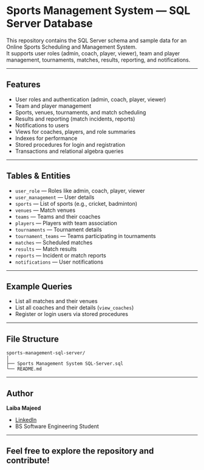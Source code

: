 # Sports Management System — SQL Server Database

This repository contains the SQL Server schema and sample data for an Online Sports Scheduling and Management System.  
It supports user roles (admin, coach, player, viewer), team and player management, tournaments, matches, results, reporting, and notifications.

---

## Features

- User roles and authentication (admin, coach, player, viewer)
- Team and player management
- Sports, venues, tournaments, and match scheduling
- Results and reporting (match incidents, reports)
- Notifications to users
- Views for coaches, players, and role summaries
- Indexes for performance
- Stored procedures for login and registration
- Transactions and relational algebra queries

---

## Tables & Entities

- `user_role` — Roles like admin, coach, player, viewer
- `user_management` — User details
- `sports` — List of sports (e.g., cricket, badminton)
- `venues` — Match venues
- `teams` — Teams and their coaches
- `players` — Players with team association
- `tournaments` — Tournament details
- `tournament_teams` — Teams participating in tournaments
- `matches` — Scheduled matches
- `results` — Match results
- `reports` — Incident or match reports
- `notifications` — User notifications

---
## Example Queries

- List all matches and their venues
- List all coaches and their details (`view_coaches`)
- Register or login users via stored procedures

---

## File Structure

```
sports-management-sql-server/
│
├── Sports Management System SQL-Server.sql
└── README.md
```

---

## Author

**Laiba Majeed**  
- [LinkedIn](https://www.linkedin.com/in/laibah-majeed/)  
- BS Software Engineering Student

---

## Feel free to explore the repository and contribute!
